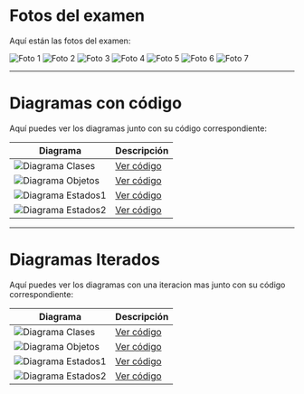 # Fotos del examen

Aquí están las fotos del examen:

![Foto 1](./images/001.jpg)
![Foto 2](./images/002.jpg)
![Foto 3](./images/003.jpg)
![Foto 4](./images/004.jpg)
![Foto 5](./images/005.jpg)
![Foto 6](./images/006.jpg)
![Foto 7](./images/007.jpg)


---

# Diagramas con código

Aquí puedes ver los diagramas junto con su código correspondiente:

| Diagrama | Descripción |
|----------|-------------|
| ![Diagrama Clases](./images/clases.png) | [Ver código](./modelosUML/diagramaClases.puml) |
| ![Diagrama Objetos](./images/objetos.png) | [Ver código](./modelosUML/diagramaObjetos.puml) |
| ![Diagrama Estados1](./images/Estados1.png) | [Ver código](./modelosUML/diagramaEstados.puml) |
| ![Diagrama Estados2](./images/Estados2.png) | [Ver código](./modelosUML/diagramaEstados.puml) |

---

# Diagramas Iterados

Aquí puedes ver los diagramas con una iteracion mas junto con su código correspondiente:

| Diagrama | Descripción |
|----------|-------------|
| ![Diagrama Clases](./images/clases.png) | [Ver código](./modelosUML/diagramaClases.puml) |
| ![Diagrama Objetos](./images/objetos.png) | [Ver código](./modelosUML/diagramaObjetos.puml) |
| ![Diagrama Estados1](./images/Estados1.png) | [Ver código](./modelosUML/diagramaEstados.puml) |
| ![Diagrama Estados2](./images/Estados2.png) | [Ver código](./modelosUML/diagramaEstados.puml) |